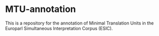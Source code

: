 # MTU-annotation
This is a repository for the annotation of Minimal Translation Units in the Europarl Simultaneous Interpretation Corpus (ESIC).
